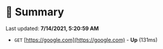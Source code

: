 # 📖 Summary
Last updated: **7/14/2021, 5:20:59 AM**

- `GET` [https://google.com](https://google.com) - **Up** (131ms)
